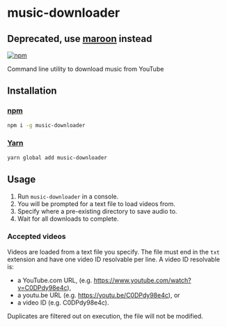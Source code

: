 # music-downloader

## Deprecated, use [maroon](https://maroon.jonah.pw/) instead

[![npm](https://nodei.co/npm/music-downloader.png)](https://www.npmjs.com/package/music-downloader)

Command line utility to download music from YouTube

## Installation

### [npm](https://www.npmjs.com/)

```bash
npm i -g music-downloader
```

### [Yarn](https://yarnpkg.com/)

```bash
yarn global add music-downloader
```

## Usage

1. Run `music-downloader` in a console.
2. You will be prompted for a text file to load videos from.
3. Specify where a pre-existing directory to save audio to.
4. Wait for all downloads to complete.

### Accepted videos

Videos are loaded from a text file you specify. The file must end in the `txt` extension and have one video ID resolvable per line. A video ID resolvable is:
- a YouTube.com URL, (e.g. https://www.youtube.com/watch?v=C0DPdy98e4c),
- a youtu.be URL (e.g. https://youtu.be/C0DPdy98e4c), or
- a video ID (e.g. C0DPdy98e4c).

Duplicates are filtered out on execution, the file will not be modified.
